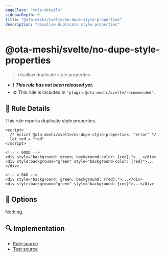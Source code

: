 ```yaml
---
pageClass: "rule-details"
sidebarDepth: 0
title: "@ota-meshi/svelte/no-dupe-style-properties"
description: "disallow duplicate style properties"
---
```


# @ota-meshi/svelte/no-dupe-style-properties

> disallow duplicate style properties

- :exclamation: <badge text="This rule has not been released yet." vertical="middle" type="error"> **_This rule has not been released yet._** </badge>
- :gear: This rule is included in `"plugin:@ota-meshi/svelte/recommended"`.

## :book: Rule Details

This rule reports duplicate style properties.

<ESLintCodeBlock>

<!--eslint-skip-->

```svelte
<script>
  /* eslint @ota-meshi/svelte/no-dupe-style-properties: "error" */
  let red = "red"
</script>

<!-- ✓ GOOD -->
<div style="background: green; background-color: {red};">...</div>
<div style:background="green" style="background-color: {red}">...</div>

<!-- ✗ BAD -->
<div style="background: green; background: {red};">...</div>
<div style:background="green" style="background: {red}">...</div>
```

</ESLintCodeBlock>

## :wrench: Options

Nothing.

## :mag: Implementation

- [Rule source](https://github.com/ota-meshi/eslint-plugin-svelte/blob/main/src/rules/no-dupe-style-properties.ts)
- [Test source](https://github.com/ota-meshi/eslint-plugin-svelte/blob/main/tests/src/rules/no-dupe-style-properties.ts)
